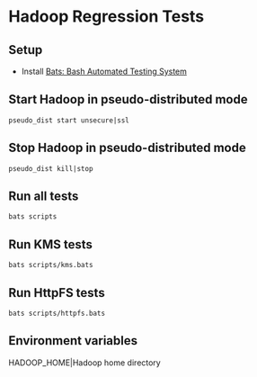 # Hadoop Regression Tests

## Setup

* Install [Bats: Bash Automated Testing System](https://github.com/sstephenson/bats)

## Start Hadoop in pseudo-distributed mode

    pseudo_dist start unsecure|ssl

## Stop Hadoop in pseudo-distributed mode

    pseudo_dist kill|stop

## Run all tests

    bats scripts

## Run KMS tests

    bats scripts/kms.bats

## Run HttpFS tests

    bats scripts/httpfs.bats

## Environment variables

HADOOP_HOME|Hadoop home directory
